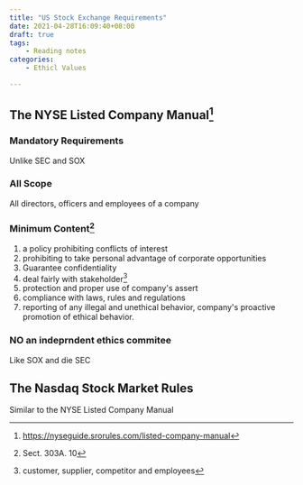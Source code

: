 ```yaml
---
title: "US Stock Exchange Requirements"
date: 2021-04-28T16:09:40+08:00
draft: true
tags: 
    - Reading notes
categories:
    - Ethicl Values

---
```


## The NYSE Listed Company Manual[^1]

### Mandatory Requirements

Unlike SEC and SOX

### All Scope

All directors, officers and employees of a company

### Minimum Content[^2]

1.  a policy prohibiting conflicts of interest
2. prohibiting to take personal advantage of corporate opportunities 
3. Guarantee confidentiality
4. deal fairly with stakeholder[^3]
5. protection and proper use of company's assert
6. compliance with laws, rules and regulations
7. reporting of any illegal and unethical behavior, company's proactive promotion of ethical behavior. 

### NO an indeprndent ethics commitee

Like SOX and die SEC

## The Nasdaq Stock Market Rules

Similar to the NYSE Listed Company Manual



[^1]: https://nyseguide.srorules.com/listed-company-manual
[^2]: Sect. 303A. 10
[^3]: customer, supplier, competitor and employees

